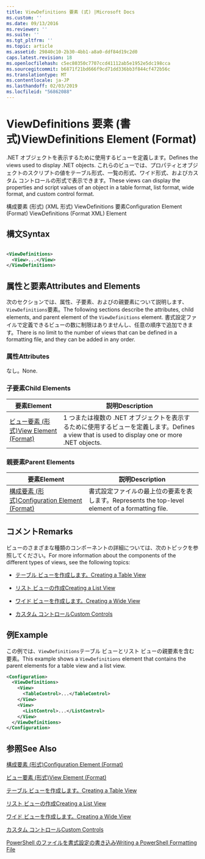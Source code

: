 ```yaml
---
title: ViewDefinitions 要素 (式) |Microsoft Docs
ms.custom: ''
ms.date: 09/13/2016
ms.reviewer: ''
ms.suite: ''
ms.tgt_pltfrm: ''
ms.topic: article
ms.assetid: 29840c10-2b30-4bb1-a8a0-ddf84d19c2d0
caps.latest.revision: 18
ms.openlocfilehash: c5ec80350c7707ccd41112ab5e1952e5dc198cca
ms.sourcegitcommit: b6871f21bd666f9cd71dd336bb3f844cf472b56c
ms.translationtype: MT
ms.contentlocale: ja-JP
ms.lasthandoff: 02/03/2019
ms.locfileid: "56862088"
---
```

# <a name="viewdefinitions-element-format"></a><span data-ttu-id="f00b3-102">ViewDefinitions 要素 (書式)</span><span class="sxs-lookup"><span data-stu-id="f00b3-102">ViewDefinitions Element (Format)</span></span>

<span data-ttu-id="f00b3-103">.NET オブジェクトを表示するために使用するビューを定義します。</span><span class="sxs-lookup"><span data-stu-id="f00b3-103">Defines the views used to display .NET objects.</span></span> <span data-ttu-id="f00b3-104">これらのビューでは、プロパティとオブジェクトのスクリプトの値をテーブル形式、一覧の形式、ワイド形式、およびカスタム コントロールの形式で表示できます。</span><span class="sxs-lookup"><span data-stu-id="f00b3-104">These views can display the properties and script values of an object  in a table format, list format, wide format, and custom control format.</span></span>

<span data-ttu-id="f00b3-105">構成要素 (形式) (XML 形式) ViewDefinitions 要素</span><span class="sxs-lookup"><span data-stu-id="f00b3-105">Configuration Element (Format) ViewDefinitions (Format XML) Element</span></span>

## <a name="syntax"></a><span data-ttu-id="f00b3-106">構文</span><span class="sxs-lookup"><span data-stu-id="f00b3-106">Syntax</span></span>

```xml

<ViewDefinitions>
  <View>...</View>
</ViewDefinitions>
```

## <a name="attributes-and-elements"></a><span data-ttu-id="f00b3-107">属性と要素</span><span class="sxs-lookup"><span data-stu-id="f00b3-107">Attributes and Elements</span></span>

<span data-ttu-id="f00b3-108">次のセクションでは、属性、子要素、およびの親要素について説明します、`ViewDefinitions`要素。</span><span class="sxs-lookup"><span data-stu-id="f00b3-108">The following sections describe the attributes, child elements, and parent element of the `ViewDefinitions` element.</span></span> <span data-ttu-id="f00b3-109">書式設定ファイルで定義できるビューの数に制限はありませんし、任意の順序で追加できます。</span><span class="sxs-lookup"><span data-stu-id="f00b3-109">There is no limit to the number of views that can be defined in a formatting file, and they can be added in any order.</span></span>

### <a name="attributes"></a><span data-ttu-id="f00b3-110">属性</span><span class="sxs-lookup"><span data-stu-id="f00b3-110">Attributes</span></span>

<span data-ttu-id="f00b3-111">なし。</span><span class="sxs-lookup"><span data-stu-id="f00b3-111">None.</span></span>

### <a name="child-elements"></a><span data-ttu-id="f00b3-112">子要素</span><span class="sxs-lookup"><span data-stu-id="f00b3-112">Child Elements</span></span>

|<span data-ttu-id="f00b3-113">要素</span><span class="sxs-lookup"><span data-stu-id="f00b3-113">Element</span></span>|<span data-ttu-id="f00b3-114">説明</span><span class="sxs-lookup"><span data-stu-id="f00b3-114">Description</span></span>|
|-------------|-----------------|
|[<span data-ttu-id="f00b3-115">ビュー要素 (形式)</span><span class="sxs-lookup"><span data-stu-id="f00b3-115">View Element (Format)</span></span>](./view-element-format.md)|<span data-ttu-id="f00b3-116">1 つまたは複数の .NET オブジェクトを表示するために使用するビューを定義します。</span><span class="sxs-lookup"><span data-stu-id="f00b3-116">Defines a view that is used to display one or more .NET objects.</span></span>|

### <a name="parent-elements"></a><span data-ttu-id="f00b3-117">親要素</span><span class="sxs-lookup"><span data-stu-id="f00b3-117">Parent Elements</span></span>

|<span data-ttu-id="f00b3-118">要素</span><span class="sxs-lookup"><span data-stu-id="f00b3-118">Element</span></span>|<span data-ttu-id="f00b3-119">説明</span><span class="sxs-lookup"><span data-stu-id="f00b3-119">Description</span></span>|
|-------------|-----------------|
|[<span data-ttu-id="f00b3-120">構成要素 (形式)</span><span class="sxs-lookup"><span data-stu-id="f00b3-120">Configuration Element (Format)</span></span>](./configuration-element-format.md)|<span data-ttu-id="f00b3-121">書式設定ファイルの最上位の要素を表します。</span><span class="sxs-lookup"><span data-stu-id="f00b3-121">Represents the top-level element of a formatting file.</span></span>|

## <a name="remarks"></a><span data-ttu-id="f00b3-122">コメント</span><span class="sxs-lookup"><span data-stu-id="f00b3-122">Remarks</span></span>

<span data-ttu-id="f00b3-123">ビューのさまざまな種類のコンポーネントの詳細については、次のトピックを参照してください。</span><span class="sxs-lookup"><span data-stu-id="f00b3-123">For more information about the components of the different types of views, see the following topics:</span></span>

- [<span data-ttu-id="f00b3-124">テーブル ビューを作成します。</span><span class="sxs-lookup"><span data-stu-id="f00b3-124">Creating a Table View</span></span>](./creating-a-table-view.md)

- [<span data-ttu-id="f00b3-125">リスト ビューの作成</span><span class="sxs-lookup"><span data-stu-id="f00b3-125">Creating a List View</span></span>](./creating-a-list-view.md)

- [<span data-ttu-id="f00b3-126">ワイド ビューを作成します。</span><span class="sxs-lookup"><span data-stu-id="f00b3-126">Creating a Wide View</span></span>](./creating-a-wide-view.md)

- [<span data-ttu-id="f00b3-127">カスタム コントロール</span><span class="sxs-lookup"><span data-stu-id="f00b3-127">Custom Controls</span></span>](./creating-custom-controls.md)

## <a name="example"></a><span data-ttu-id="f00b3-128">例</span><span class="sxs-lookup"><span data-stu-id="f00b3-128">Example</span></span>

<span data-ttu-id="f00b3-129">この例では、`ViewDefinitions`テーブル ビューとリスト ビューの親要素を含む要素。</span><span class="sxs-lookup"><span data-stu-id="f00b3-129">This example shows a `ViewDefinitions` element that contains the parent elements for a table view and a list view.</span></span>

```xml
<Configuration>
  <ViewDefinitions>
    <View>
      <TableControl>...</TableControl>
    </View>
    <View>
      <ListControl>...</ListControl>
    </View>
  </ViewDefinitions>
</Configuration>
```

## <a name="see-also"></a><span data-ttu-id="f00b3-130">参照</span><span class="sxs-lookup"><span data-stu-id="f00b3-130">See Also</span></span>

[<span data-ttu-id="f00b3-131">構成要素 (形式)</span><span class="sxs-lookup"><span data-stu-id="f00b3-131">Configuration Element (Format)</span></span>](./configuration-element-format.md)

[<span data-ttu-id="f00b3-132">ビュー要素 (形式)</span><span class="sxs-lookup"><span data-stu-id="f00b3-132">View Element (Format)</span></span>](./view-element-format.md)

[<span data-ttu-id="f00b3-133">テーブル ビューを作成します。</span><span class="sxs-lookup"><span data-stu-id="f00b3-133">Creating a Table View</span></span>](./creating-a-table-view.md)

[<span data-ttu-id="f00b3-134">リスト ビューの作成</span><span class="sxs-lookup"><span data-stu-id="f00b3-134">Creating a List View</span></span>](./creating-a-list-view.md)

[<span data-ttu-id="f00b3-135">ワイド ビューを作成します。</span><span class="sxs-lookup"><span data-stu-id="f00b3-135">Creating a Wide View</span></span>](./creating-a-wide-view.md)

[<span data-ttu-id="f00b3-136">カスタム コントロール</span><span class="sxs-lookup"><span data-stu-id="f00b3-136">Custom Controls</span></span>](./creating-custom-controls.md)

[<span data-ttu-id="f00b3-137">PowerShell のファイルを書式設定の書き込み</span><span class="sxs-lookup"><span data-stu-id="f00b3-137">Writing a PowerShell Formatting File</span></span>](./writing-a-powershell-formatting-file.md)
